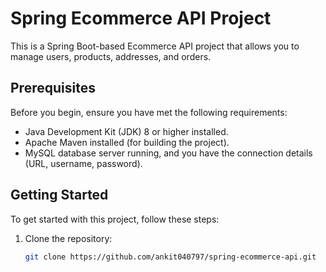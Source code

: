 # Spring Ecommerce API Project

This is a Spring Boot-based Ecommerce API project that allows you to manage users, products, addresses, and orders.

## Prerequisites

Before you begin, ensure you have met the following requirements:

- Java Development Kit (JDK) 8 or higher installed.
- Apache Maven installed (for building the project).
- MySQL database server running, and you have the connection details (URL, username, password).

## Getting Started

To get started with this project, follow these steps:

1. Clone the repository:

   ```bash
   git clone https://github.com/ankit040797/spring-ecommerce-api.git
